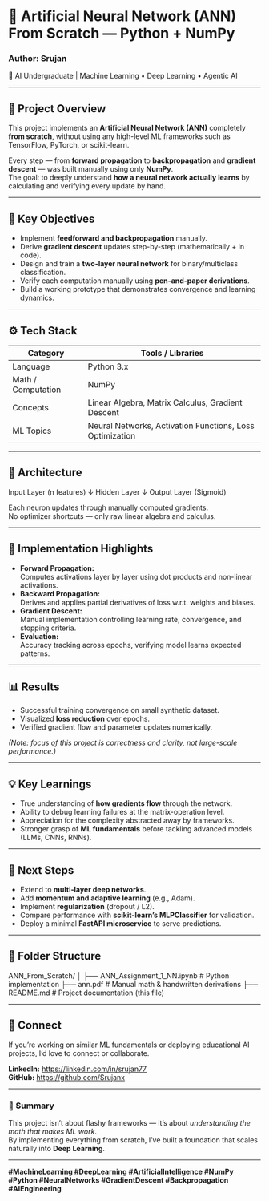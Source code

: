 # 🧠 Artificial Neural Network (ANN) From Scratch — Python + NumPy

### Author: Srujan  
📍 AI Undergraduate | Machine Learning • Deep Learning • Agentic AI  

---

## 🚀 Project Overview
This project implements an **Artificial Neural Network (ANN)** completely **from scratch**, without using any high-level ML frameworks such as TensorFlow, PyTorch, or scikit-learn.

Every step — from **forward propagation** to **backpropagation** and **gradient descent** — was built manually using only **NumPy**.  
The goal: to deeply understand **how a neural network actually learns** by calculating and verifying every update by hand.

---

## 🧩 Key Objectives
- Implement **feedforward and backpropagation** manually.  
- Derive **gradient descent** updates step-by-step (mathematically + in code).  
- Design and train a **two-layer neural network** for binary/multiclass classification.  
- Verify each computation manually using **pen-and-paper derivations**.  
- Build a working prototype that demonstrates convergence and learning dynamics.  

---

## ⚙️ Tech Stack
| Category | Tools / Libraries |
|-----------|------------------|
| Language | Python 3.x |
| Math / Computation | NumPy |
| Concepts | Linear Algebra, Matrix Calculus, Gradient Descent |
| ML Topics | Neural Networks, Activation Functions, Loss Optimization |

---

## 🧠 Architecture
Input Layer (n features)
↓
Hidden Layer 
↓
Output Layer (Sigmoid)


Each neuron updates through manually computed gradients.  
No optimizer shortcuts — only raw linear algebra and calculus.

---

## 🧮 Implementation Highlights
- **Forward Propagation:**  
  Computes activations layer by layer using dot products and non-linear activations.
- **Backward Propagation:**  
  Derives and applies partial derivatives of loss w.r.t. weights and biases.
- **Gradient Descent:**  
  Manual implementation controlling learning rate, convergence, and stopping criteria.
- **Evaluation:**  
  Accuracy tracking across epochs, verifying model learns expected patterns.

---

## 📊 Results
- Successful training convergence on small synthetic dataset.  
- Visualized **loss reduction** over epochs.  
- Verified gradient flow and parameter updates numerically.  

*(Note: focus of this project is correctness and clarity, not large-scale performance.)*

---

## 💡 Key Learnings
- True understanding of **how gradients flow** through the network.  
- Ability to debug learning failures at the matrix-operation level.  
- Appreciation for the complexity abstracted away by frameworks.  
- Stronger grasp of **ML fundamentals** before tackling advanced models (LLMs, CNNs, RNNs).  

---

## 📘 Next Steps
- Extend to **multi-layer deep networks**.  
- Add **momentum and adaptive learning** (e.g., Adam).  
- Implement **regularization** (dropout / L2).  
- Compare performance with **scikit-learn’s MLPClassifier** for validation.  
- Deploy a minimal **FastAPI microservice** to serve predictions.  

---

## 🧩 Folder Structure
ANN_From_Scratch/
│
├── ANN_Assignment_1_NN.ipynb # Python implementation
├── ann.pdf # Manual math & handwritten derivations
├── README.md # Project documentation (this file)

---

## 🔗 Connect
If you’re working on similar ML fundamentals or deploying educational AI projects, I’d love to connect or collaborate.

**LinkedIn:** https://linkedin.com/in/srujan77  
**GitHub:** https://github.com/Srujanx

---

### 🏁 Summary
This project isn’t about flashy frameworks — it’s about *understanding the math that makes ML work*.  
By implementing everything from scratch, I’ve built a foundation that scales naturally into **Deep Learning**.

---

**#MachineLearning #DeepLearning #ArtificialIntelligence #NumPy #Python #NeuralNetworks #GradientDescent #Backpropagation #AIEngineering**

